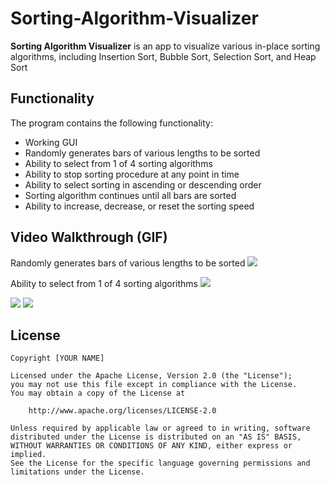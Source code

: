 # Sorting-Algorithm-Visualizer

**Sorting Algorithm Visualizer** is an app to visualize various in-place sorting algorithms, including Insertion Sort, Bubble Sort, Selection Sort, and Heap Sort


## Functionality

The program contains the following functionality:
- Working GUI
- Randomly generates bars of various lengths to be sorted
- Ability to select from 1 of 4 sorting algorithms
- Ability to stop sorting procedure at any point in time
- Ability to select sorting in ascending or descending order
- Sorting algorithm continues until all bars are sorted
- Ability to increase, decrease, or reset the sorting speed

## Video Walkthrough (GIF)

Randomly generates bars of various lengths to be sorted
![](http://g.recordit.co/MzaLhTjIFt.gif)

Ability to select from 1 of 4 sorting algorithms
![](http://g.recordit.co/4UFmBTNcfZ.gif)

![](gif3-link-here)
![](gif4-link-here)

## License

    Copyright [YOUR NAME]

    Licensed under the Apache License, Version 2.0 (the "License");
    you may not use this file except in compliance with the License.
    You may obtain a copy of the License at

        http://www.apache.org/licenses/LICENSE-2.0

    Unless required by applicable law or agreed to in writing, software
    distributed under the License is distributed on an "AS IS" BASIS,
    WITHOUT WARRANTIES OR CONDITIONS OF ANY KIND, either express or implied.
    See the License for the specific language governing permissions and
    limitations under the License.
